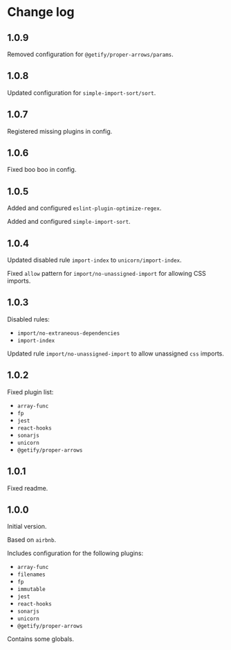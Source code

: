 # Change log

## 1.0.9

Removed configuration for `@getify/proper-arrows/params`.


## 1.0.8

Updated configuration for `simple-import-sort/sort`.


## 1.0.7

Registered missing plugins in config.


## 1.0.6

Fixed boo boo in config.


## 1.0.5

Added and configured `eslint-plugin-optimize-regex`.

Added and configured `simple-import-sort`.


## 1.0.4

Updated disabled rule `import-index` to `unicorn/import-index`.

Fixed `allow` pattern for `import/no-unassigned-import` for allowing CSS imports.


## 1.0.3

Disabled rules:
- `import/no-extraneous-dependencies`
- `import-index`

Updated rule `import/no-unassigned-import`
to allow unassigned `css` imports.


## 1.0.2

Fixed plugin list:
- `array-func`
- `fp`
- `jest`
- `react-hooks`
- `sonarjs`
- `unicorn`
- `@getify/proper-arrows`


## 1.0.1

Fixed readme.


## 1.0.0

Initial version.

Based on `airbnb`.

Includes configuration
for the following plugins:
- `array-func`
- `filenames`
- `fp`
- `immutable`
- `jest`
- `react-hooks`
- `sonarjs`
- `unicorn`
- `@getify/proper-arrows`

Contains some globals.
